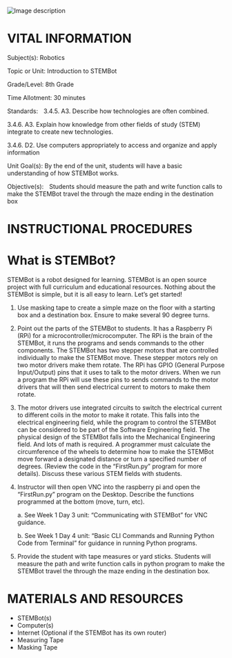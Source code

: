 ![Image description](https://github.com/BotDevLLC/BotDevCurriculum/blob/master/Pictures/Botdev.png)
# VITAL INFORMATION
Subject(s): Robotics  

 

Topic or Unit: Introduction to STEMBot 

 

Grade/Level: 8th Grade 

 

Time Allotment: 30 minutes 

 

Standards:           3.4.5. A3. Describe how technologies are often combined.  

  3.4.6. A3. Explain how knowledge from other fields of study (STEM) integrate to create new technologies.   

  3.4.6. D2. Use computers appropriately to access and organize and apply information 

 

Unit Goal(s):      By the end of the unit, students will have a basic understanding of how STEMBot works.  

 

Objective(s):      Students should measure the path and write function calls to make the STEMBot travel the through the maze ending in the destination box 
# INSTRUCTIONAL PROCEDURES 
  # What is STEMBot? 
  STEMBot is a robot designed for learning. STEMBot is an open source project with full curriculum and educational resources. Nothing about the STEMBot is simple, but it is all easy to learn. Let’s get started! 


1. Use masking tape to create a simple maze on the floor with a starting box and a destination box. Ensure to make several 90 degree turns. 

2. Point out the parts of the STEMBot to students.  It has a Raspberry Pi (RPi) for a microcontroller/microcomputer.  The RPi is the brain of the STEMBot, it runs the programs and sends commands to the other components.  The STEMBot has two stepper motors that are controlled individually to make the STEMBot move.  These stepper motors rely on two motor drivers make them rotate.  The RPi has GPIO (General Purpose Input/Output) pins that it uses to talk to the motor drivers.  When we run a program the RPi will use these pins to sends commands to the motor drivers that will then send electrical current to motors to make them rotate. 

3. The motor drivers use integrated circuits to switch the electrical current to different coils in the motor to make it rotate.  This falls into the electrical engineering field, while the program to control the STEMBot can be considered to be part of the Software Engineering field.  The physical design of the STEMBot falls into the Mechanical Engineering field.  And lots of math is required.  A programmer must calculate the circumference of the wheels to determine how to make the STEMBot move forward a designated distance or turn a specified number of degrees.  (Review the code in the “FirstRun.py” program for more details).  Discuss these various STEM fields with students.  

4. Instructor will then open VNC into the raspberry pi and open the “FirstRun.py” program on the Desktop. Describe the functions programmed at the bottom (move, turn, etc). 

    a. See Week 1 Day 3 unit: “Communicating with STEMBot” for VNC guidance. 

    b. See Week 1 Day 4 unit: “Basic CLI Commands and Running Python Code from Terminal” for guidance in running Python programs.  

5. Provide the student with tape measures or yard sticks.  Students will measure the path and write function calls in python program to make the STEMBot travel the through the maze ending in the destination box. 

# MATERIALS AND RESOURCES
* STEMBot(s) 
* Computer(s) 
* Internet (Optional if the STEMBot has its own router) 
* Measuring Tape 
* Masking Tape 

 

